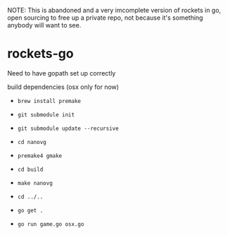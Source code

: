 NOTE: This is abandoned and a very imcomplete version of rockets in go, open sourcing to free up a private repo, not because it's something anybody will want to see.

# rockets-go

Need to have gopath set up correctly

build dependencies (osx only for now)
* `brew install premake`

* `git submodule init`
* `git submodule update --recursive`

* `cd nanovg`
* `premake4 gmake`
* `cd build`
* `make nanovg`
* `cd ../..`

* `go get .`

* `go run game.go osx.go`
